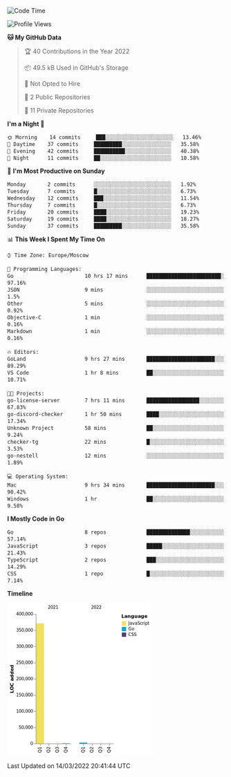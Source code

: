 <!--START_SECTION:waka-->
![Code Time](http://img.shields.io/badge/Code%20Time-211%20hrs%207%20mins-blue)

![Profile Views](http://img.shields.io/badge/Profile%20Views-0-blue)

**🐱 My GitHub Data** 

> 🏆 40 Contributions in the Year 2022
 > 
> 📦 49.5 kB Used in GitHub's Storage 
 > 
> 🚫 Not Opted to Hire
 > 
> 📜 2 Public Repositories 
 > 
> 🔑 11 Private Repositories  
 > 
**I'm a Night 🦉** 

```text
🌞 Morning    14 commits     ███░░░░░░░░░░░░░░░░░░░░░░   13.46% 
🌆 Daytime    37 commits     █████████░░░░░░░░░░░░░░░░   35.58% 
🌃 Evening    42 commits     ██████████░░░░░░░░░░░░░░░   40.38% 
🌙 Night      11 commits     ██░░░░░░░░░░░░░░░░░░░░░░░   10.58%

```
📅 **I'm Most Productive on Sunday** 

```text
Monday       2 commits      ░░░░░░░░░░░░░░░░░░░░░░░░░   1.92% 
Tuesday      7 commits      █░░░░░░░░░░░░░░░░░░░░░░░░   6.73% 
Wednesday    12 commits     ███░░░░░░░░░░░░░░░░░░░░░░   11.54% 
Thursday     7 commits      █░░░░░░░░░░░░░░░░░░░░░░░░   6.73% 
Friday       20 commits     ████░░░░░░░░░░░░░░░░░░░░░   19.23% 
Saturday     19 commits     ████░░░░░░░░░░░░░░░░░░░░░   18.27% 
Sunday       37 commits     █████████░░░░░░░░░░░░░░░░   35.58%

```


📊 **This Week I Spent My Time On** 

```text
⌚︎ Time Zone: Europe/Moscow

💬 Programming Languages: 
Go                       10 hrs 17 mins      ████████████████████████░   97.16% 
JSON                     9 mins              ░░░░░░░░░░░░░░░░░░░░░░░░░   1.5% 
Other                    5 mins              ░░░░░░░░░░░░░░░░░░░░░░░░░   0.92% 
Objective-C              1 min               ░░░░░░░░░░░░░░░░░░░░░░░░░   0.16% 
Markdown                 1 min               ░░░░░░░░░░░░░░░░░░░░░░░░░   0.16%

🔥 Editors: 
GoLand                   9 hrs 27 mins       ██████████████████████░░░   89.29% 
VS Code                  1 hr 8 mins         ██░░░░░░░░░░░░░░░░░░░░░░░   10.71%

🐱‍💻 Projects: 
go-license-server        7 hrs 11 mins       █████████████████░░░░░░░░   67.83% 
go-discord-checker       1 hr 50 mins        ████░░░░░░░░░░░░░░░░░░░░░   17.34% 
Unknown Project          58 mins             ██░░░░░░░░░░░░░░░░░░░░░░░   9.24% 
checker-tg               22 mins             █░░░░░░░░░░░░░░░░░░░░░░░░   3.53% 
go-nestell               12 mins             ░░░░░░░░░░░░░░░░░░░░░░░░░   1.89%

💻 Operating System: 
Mac                      9 hrs 34 mins       ██████████████████████░░░   90.42% 
Windows                  1 hr                ██░░░░░░░░░░░░░░░░░░░░░░░   9.58%

```

**I Mostly Code in Go** 

```text
Go                       8 repos             ██████████████░░░░░░░░░░░   57.14% 
JavaScript               3 repos             █████░░░░░░░░░░░░░░░░░░░░   21.43% 
TypeScript               2 repos             ███░░░░░░░░░░░░░░░░░░░░░░   14.29% 
CSS                      1 repo              █░░░░░░░░░░░░░░░░░░░░░░░░   7.14%

```


**Timeline**

![Chart not found](https://raw.githubusercontent.com/jeezft/jeezft/main/charts/bar_graph.png) 


 Last Updated on 14/03/2022 20:41:44 UTC
<!--END_SECTION:waka-->
